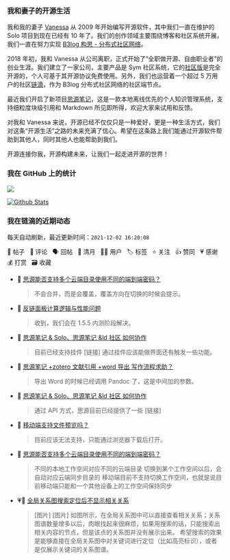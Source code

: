 ### 我和妻子的开源生活

我和我的妻子 [Vanessa](https://github.com/Vanessa219) 从 2009 年开始编写开源软件，其中我们一直在维护的 Solo 项目到现在已经有 10 年了。我们的创作领域主要围绕博客和社区系统开展，我们一直在努力实现 [B3log 构思 - 分布式社区网络](https://ld246.com/article/1546941897596)。

2018 年初，我和 Vanessa 从公司离职，正式开始了“全职做开源、自由职业者”的创业生涯。我们建立了一家公司，主要产品是 Sym 社区系统，它的[社区版](https://github.com/88250/symphony)是完全开源的，个人可基于其开源协议免费使用。另外，我们也运营着一个超过 5 万用户的社区[链滴](https://ld246.com)，作为 B3log 分布式社区网络的社区端节点。

最近我们开启了新项目[思源笔记](https://github.com/siyuan-note/siyuan)，这是一款本地离线优先的个人知识管理系统，支持细粒度块级引用和 Markdown 所见即所得，欢迎大家来试用和反馈。

对我和 Vanessa 来说，开源已经不仅仅只是一种爱好，更是一种生活方式，我们对这条“开源生活”之路的未来充满了信心。希望在这条路上我们能通过开源软件帮助到其他人，同时其他人也能帮助到我们。

开源连接你我，开源构建未来，让我们一起走进开源的世界！

### 我在 GitHub 上的统计

<a title="Hits" target="_blank" href="https://github.com/88250/88250"><img src="https://hits.b3log.org/88250/88250.svg"></a>

[![Github Stats](https://github-readme-stats.vercel.app/api?username=88250&theme=tokyonight&show_icons=true)](https://github.com/88250)

<!--events start -->

### 我在链滴的近期动态

每天自动刷新，最近更新时间：`2021-12-02 16:20:08`

📝 帖子 &nbsp; 💬 评论 &nbsp; 🗣 回帖 &nbsp; 🌙 清月 &nbsp; 👨‍💻 用户 &nbsp; 🏷️ 标签 &nbsp; ⭐️ 关注 &nbsp; 👍 赞同 &nbsp; 💗 感谢 &nbsp; 💰 打赏 &nbsp; 🗃 收藏

* 💬 [思源能否支持多个云端目录使用不同的端到端密码？](https://ld246.com/article/1638374203175/comment/1638432576329#comments)

  > 不会合并，而是会覆盖，覆盖方向在切换的时候会提示。
* 💬 [反链面板计算逻辑与性能问题](https://ld246.com/article/1637636106054/comment/1638432537208#comments)

  > 收到，我们会在 1.5.5 内测阶段解决。
* 💬 [思源笔记 &amp; Solo、思源笔记 &amp;ld 社区  如何协作](https://ld246.com/article/1638366845820/comment/1638432443991#comments)

  > 目前已经支持挂件 [链接] 通过挂件应该能做界面还有触发一些功能。
* 💬 [思源笔记 +zotero 文献引用 +word 导出 写作流程求助？](https://ld246.com/article/1638413194451/comment/1638432360753#comments)

  > 导出 Word 的时候已经调用 Pandoc 了，这是中间加的参数。
* 💬 [思源笔记 &amp; Solo、思源笔记 &amp;ld 社区  如何协作](https://ld246.com/article/1638366845820/comment/1638417523156#comments)

  > 通过 API 方式，思源目前已经提供了一些 [链接]
* 💬 [移动端支持文件预览吗？](https://ld246.com/article/1638416129786/comment/1638417352366#comments)

  > 目前应该无法支持，只能通过浏览器下载后打开。
* 💬 [思源能否支持多个云端目录使用不同的端到端密码？](https://ld246.com/article/1638374203175/comment/1638414268452#comments)

  > 不同的本地工作空间对应不同的云端目录 切换到某个工作空间以后，会自动对应云端同步目录的 移动端目前不支持切换工作空间，也就是说目前移动端只能和一个其他设备上的工作空间保持同步
* 💗📝 [全局关系图搜索定位后不显示相关关系](https://ld246.com/article/1638413028754)

  > [图片] [图片] 如图所示，在全局关系图中可以直接查看相关关系；关系图谱数量增多以后，肉眼找起来很麻烦，如果用搜索的话，只能搜索出相关内容的节点，但是该点的关系图并没有展示出来。 希望搜索的效果是能够直接在全局关系图中对关键词进行定位（比如高亮标识），或者是仅展示关键词的关系图谱。


<!--events end -->
